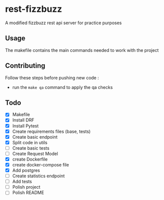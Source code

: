 # rest-fizzbuzz

A modified fizzbuzz rest api server for practice purposes

## Usage

The makefile contains the main commands needed to work with the project

## Contributing

Follow these steps before pushing new code :
- run the `make qa` command to apply the qa checks

## Todo

- [X] Makefile
- [X] Install DRF
- [X] Install Pytest
- [X] Create requirements files (base, tests)
- [X] Create basic endpoint
- [X] Split code in utils
- [ ] Create basic tests
- [ ] Create Request Model
- [X] create Dockerfile
- [X] create docker-compose file
- [X] Add postgres
- [ ] Create statistics endpoint
- [ ] Add tests
- [ ] Polish project
- [ ] Polish README
